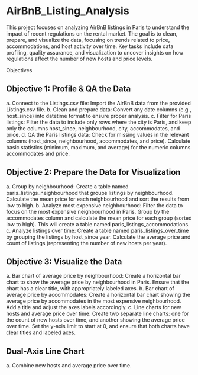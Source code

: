 # AirBnB_Listing_Analysis
This project focuses on analyzing AirBnB listings in Paris to understand the impact of recent regulations on the rental market. 
The goal is to clean, prepare, and visualize the data, focusing on trends related to price, accommodations, and host activity over time. 
Key tasks include data profiling, quality assurance, and visualization to uncover insights on how regulations affect the number of new hosts and price levels.

Objectives
## Objective 1: Profile & QA the Data
a. Connect to the Listings.csv file: Import the AirBnB data from the provided Listings.csv file.
b. Clean and prepare data: Convert any date columns (e.g., host_since) into datetime format to ensure proper analysis.
c. Filter for Paris listings: Filter the data to include only rows where the city is Paris, and keep only the columns host_since, neighbourhood, city, accommodates, and price.
d. QA the Paris listings data:
Check for missing values in the relevant columns (host_since, neighbourhood, accommodates, and price).
Calculate basic statistics (minimum, maximum, and average) for the numeric columns accommodates and price.
## Objective 2: Prepare the Data for Visualization
a. Group by neighbourhood: Create a table named paris_listings_neighbourhood that groups listings by neighbourhood. 
Calculate the mean price for each neighbourhood and sort the results from low to high.
b. Analyze most expensive neighbourhood:
Filter the data to focus on the most expensive neighbourhood in Paris.
Group by the accommodates column and calculate the mean price for each group (sorted low to high). 
This will create a table named paris_listings_accommodations.
c. Analyze listings over time: Create a table named paris_listings_over_time by grouping the listings by host_since year. 
Calculate the average price and count of listings (representing the number of new hosts per year).
## Objective 3: Visualize the Data
a. Bar chart of average price by neighbourhood: Create a horizontal bar chart to show the average price by neighbourhood in Paris. 
Ensure that the chart has a clear title, with appropriately labeled axes.
b. Bar chart of average price by accommodates: Create a horizontal bar chart showing the average price by accommodates in the most expensive neighbourhood. 
Add a title and adjust the axes labels accordingly.
c. Line charts for new hosts and average price over time:
Create two separate line charts: one for the count of new hosts over time, and another showing the average price over time.
Set the y-axis limit to start at 0, and ensure that both charts have clear titles and labeled axes.
## Dual-Axis Line Chart
a. Combine new hosts and average price over time. 
